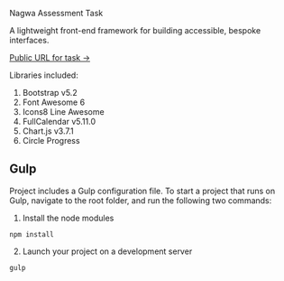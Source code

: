 Nagwa Assessment Task

A lightweight front-end framework for building accessible, bespoke interfaces.

[Public URL for task →](https://ahmedazimbayoumi.github.io/nagwa-task/)

Libraries included:

1. Bootstrap v5.2
2. Font Awesome 6
3. Icons8 Line Awesome
4. FullCalendar v5.11.0 
5. Chart.js v3.7.1
6. Circle Progress






## Gulp
Project includes a Gulp configuration file. To start a project that runs on Gulp, navigate to the root folder, and run the following two commands:

1) Install the node modules

```
npm install
```

2) Launch your project on a development server

```
gulp
```






